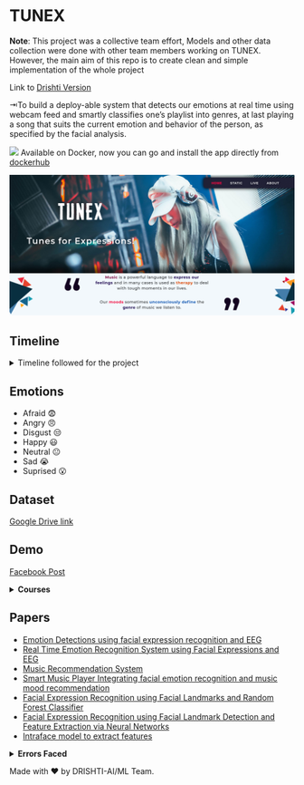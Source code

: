 # TUNEX

**Note**: This project was a collective team effort, Models and other data collection were done with other team members working on TUNEX.
However, the main aim of this repo is to create clean and simple implementation of the whole project

Link to [Drishti Version](https://github.com/arjunparmar/TUNEX)

⇥To build a deploy-able system that detects our emotions at real time using webcam feed and smartly classifies one’s playlist into genres, at last playing a song that suits the current emotion and behavior of the person, as specified by the facial analysis.

![](https://tenor.com/view/new-brand-new-brand-spanking-new-original-fresh-gif-15819209)
Available on Docker, now you can go and install the app directly from [dockerhub](./Install.md)


![Image](images/banner.png)
## Timeline
<details>
<summary>Timeline followed for the project</summary>
| Date | Task |
|---|---|
|11-10| Project Assigned and Groups formed on Communication Channel |
| 12-10| [Course-1](#courses) |
| 18-10| [Course-2](#courses) |
| 24-10| [Course-3](#courses) |
| 4-11 | Read [Papers](#papers)|
| 11-11 | Finalised the approach and the [Emotions](#emotions) to detect|
| 14-11 | Selection of Dataset and processing|
| 22-11 | Face Detection using Harcascade|
| 29-11 | Dataset augmented and finalised|
| 22-12 | Model Training |
</details>

## Emotions

- Afraid :fearful:
- Angry :angry:
- Disgust :unamused:
- Happy :smiley:
- Neutral :neutral_face:
- Sad :sob:
- Suprised :open_mouth:

## Dataset 
[Google Drive link](https://drive.google.com/file/d/1U1F9L56AX-Vnk0EG4FZWowh9WEIBH_M4/view?usp=sharing)

## Demo
[Facebook Post](https://www.facebook.com/100005205645669/videos/1636682486515257/)

<details>
<summary><b> Courses</b></summary>

- Course 1 - [Neural Networks and Deep learning](https://www.coursera.org/learn/neural-networks-deep-learning?specialization=deep-learning)
- Course 2 - [Improving Deep Neural Networks](https://www.coursera.org/learn/deep-neural-network?specialization=deep-learning)
- Course 3 - [Convolutional Neural Networks](https://www.coursera.org/learn/convolutional-neural-networks?specialization=deep-learning)
</details>


## Papers

- [Emotion Detections using facial expression recognition and EEG](https://ieeexplore.ieee.org/document/7753378)
- [Real Time Emotion Recognition System using Facial Expressions and EEG](https://www.sciencedirect.com/science/article/pii/S235291482030201X)
- [Music Recommendation System](b2b.musicovery.com)
- [Smart Music Player Integrating facial emotion recognition and music mood recommendation](https://ieeexplore.ieee.org/abstract/document/8299738)
- [Facial Expression Recognition using Facial Landmarks and Random Forest Classifier](https://www.researchgate.net/publication/325674764_Facial_Expression_Recognition_Using_Facial_Landmarks_and_Random_Forest_Classifier)
- [Facial Expression Recognition using Facial Landmark Detection and Feature Extraction via Neural Networks](https://arxiv.org/pdf/1812.04510.pdf)
- [Intraface model to extract features](https://www.ri.cmu.edu/pub_files/2015/5/intraface_final.pdf)



<details>
<summary><b> Errors Faced</b></summary>

1. In HaarCascade to detect face, we have to import a xml file which is already present in OpenCV, but when I was doing
```python
face_cascade = cv2.CascadeClassifier('haarcascade_frontalface_default.xml')
#The above xml file was not detected
#maybe because it was not stored in bin of OpenCV as I had installed opencv in miniconda environment

```
   To overcome it, I did [this](https://github.com/arjunparmar/TUNEX/blob/main/Himanshu/faceDet.py#L4)  

2. Installing DLib without Pycharm environment:
   using
   ```bash
   pip install dlib
   ```
   give errors because several other packages are required before using this command. To know more refer [this](https://www.pyimagesearch.com/2017/03/27/how-to-install-dlib/?fbclid=IwAR1h_ZFwcqXMdE8zGgrVYcgwH1RntRNe0_Nw1dsJw6K7chn7sZ6aDTUhskQ)
   


3.  While arranging the files in the KDEF dataset, You may encounter a key error on Images 'AF31V.JPG' and 'AM31H.JPG'. The reason for the same is we have seven emotions that are thoroughly documented these two images or least their names do not qualify to our expectations and hence can be removed prior to running this [script](https://github.com/arjunparmar/TUNEX/blob/main/Gaurav/arranging_data.py) or [this](https://github.com/arjunparmar/TUNEX/blob/main/Gaurav/reading_data.py).

4. [Visualizing Data in Terminal](https://hackernoon.com/visualizing-data-in-terminal-using-lehar-7cfded09c1ad)

5. [Visualizing Data in Terminal without Lehar](https://stackoverflow.com/questions/36269746/matplotlib-plots-arent-shown-when-running-file-from-bash-terminal)


</details>

Made with :heart: by DRISHTI-AI/ML Team.
